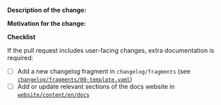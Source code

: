 <!--

Welcome to the Operator SDK! Before contributing, make sure to:

- Read the contributing guidelines https://github.com/operator-framework/ansible-operator-plugins/blob/master/CONTRIBUTING.MD
- Rebase your branch on the latest upstream master
- Link any relevant issues, PR's, or documentation
- Check that the commit message is concice and helpful:
    - When fixing an issue, add "Closes #<ISSUE_NUMBER>"
    - Sign your commit https://github.com/apps/dco
- Follow the below checklist if making a user-facing change 

-->

**Description of the change:**


**Motivation for the change:**


**Checklist**

If the pull request includes user-facing changes, extra documentation is required:
- [ ] Add a new changelog fragment in `changelog/fragments` (see [`changelog/fragments/00-template.yaml`](https://github.com/operator-framework/ansible-operator-plugins/tree/master/changelog/fragments/00-template.yaml))
- [ ] Add or update relevant sections of the docs website in [`website/content/en/docs`](https://github.com/operator-framework/ansible-operator-plugins/tree/master/website/content/en/docs)
